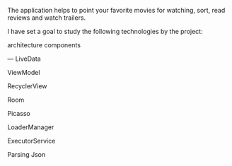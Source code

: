 The application helps to point your favorite movies for watching, sort, read reviews and watch trailers.

I have set a goal to study the following technologies by the project:

architecture components

— LiveData

ViewModel

RecyclerView

Room

Picasso

LoaderManager

ExecutorService

Parsing Json
